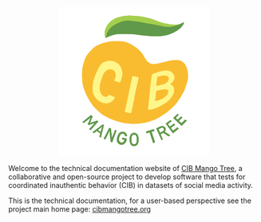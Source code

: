 <p align="center">
<img src="img/mango-text.png" alt="Mango Tree project logo with text" width="300px"/>
</p>

Welcome to the technical documentation website of [CIB Mango Tree](https://cibmangotree.org), a collaborative and open-source project to develop software that tests for coordinated inauthentic behavior (CIB) in datasets of social media activity.

This is the technical documentation, for a user-based perspective see the project main home page: [cibmangotree.org](https://cibmangotree.org)
